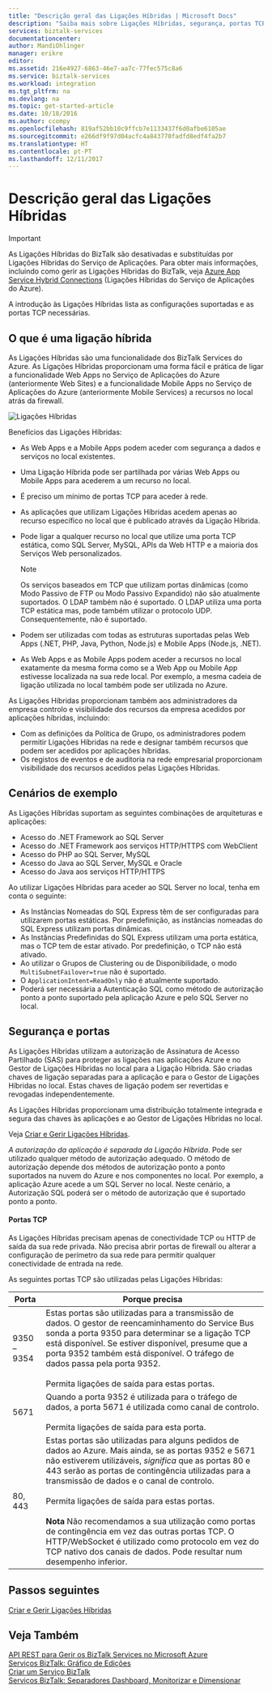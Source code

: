 ```yaml
---
title: "Descrição geral das Ligações Híbridas | Microsoft Docs"
description: "Saiba mais sobre Ligações Híbridas, segurança, portas TCP e configurações suportadas. MABS, WABS."
services: biztalk-services
documentationcenter: 
author: MandiOhlinger
manager: erikre
editor: 
ms.assetid: 216e4927-6863-46e7-aa7c-77fec575c8a6
ms.service: biztalk-services
ms.workload: integration
ms.tgt_pltfrm: na
ms.devlang: na
ms.topic: get-started-article
ms.date: 10/18/2016
ms.author: ccompy
ms.openlocfilehash: 819af52bb10c9ffcb7e1133437f6d0afbe6105ae
ms.sourcegitcommit: e266df9f97d04acfc4a843770fadfd8edf4fa2b7
ms.translationtype: HT
ms.contentlocale: pt-PT
ms.lasthandoff: 12/11/2017
---
```

# <a name="hybrid-connections-overview"></a>Descrição geral das Ligações Híbridas

> [!IMPORTANT]
> As Ligações Híbridas do BizTalk são desativadas e substituídas por Ligações Híbridas do Serviço de Aplicações. Para obter mais informações, incluindo como gerir as Ligações Híbridas do BizTalk, veja [Azure App Service Hybrid Connections](../app-service/app-service-hybrid-connections.md) (Ligações Híbridas do Serviço de Aplicações do Azure).

A introdução às Ligações Híbridas lista as configurações suportadas e as portas TCP necessárias.

## <a name="what-is-a-hybrid-connection"></a>O que é uma ligação híbrida
As Ligações Híbridas são uma funcionalidade dos BizTalk Services do Azure. As Ligações Híbridas proporcionam uma forma fácil e prática de ligar a funcionalidade Web Apps no Serviço de Aplicações do Azure (anteriormente Web Sites) e a funcionalidade Mobile Apps no Serviço de Aplicações do Azure (anteriormente Mobile Services) a recursos no local atrás da firewall.

![Ligações Híbridas][HCImage]

Benefícios das Ligações Híbridas:

* As Web Apps e a Mobile Apps podem aceder com segurança a dados e serviços no local existentes.
* Uma Ligação Híbrida pode ser partilhada por várias Web Apps ou Mobile Apps para acederem a um recurso no local.
* É preciso um mínimo de portas TCP para aceder à rede.
* As aplicações que utilizam Ligações Híbridas acedem apenas ao recurso específico no local que é publicado através da Ligação Híbrida.
* Pode ligar a qualquer recurso no local que utilize uma porta TCP estática, como SQL Server, MySQL, APIs da Web HTTP e a maioria dos Serviços Web personalizados.
  
  > [!NOTE]
  > Os serviços baseados em TCP que utilizam portas dinâmicas (como Modo Passivo de FTP ou Modo Passivo Expandido) não são atualmente suportados. O LDAP também não é suportado. O LDAP utiliza uma porta TCP estática mas, pode também utilizar o protocolo UDP. Consequentemente, não é suportado.
  > 
  > 
* Podem ser utilizadas com todas as estruturas suportadas pelas Web Apps (.NET, PHP, Java, Python, Node.js) e Mobile Apps (Node.js, .NET).
* As Web Apps e as Mobile Apps podem aceder a recursos no local exatamente da mesma forma como se a Web App ou Mobile App estivesse localizada na sua rede local. Por exemplo, a mesma cadeia de ligação utilizada no local também pode ser utilizada no Azure.

As Ligações Híbridas proporcionam também aos administradores da empresa controlo e visibilidade dos recursos da empresa acedidos por aplicações híbridas, incluindo:

* Com as definições da Política de Grupo, os administradores podem permitir Ligações Híbridas na rede e designar também recursos que podem ser acedidos por aplicações híbridas.
* Os registos de eventos e de auditoria na rede empresarial proporcionam visibilidade dos recursos acedidos pelas Ligações Híbridas.

## <a name="example-scenarios"></a>Cenários de exemplo
As Ligações Híbridas suportam as seguintes combinações de arquiteturas e aplicações:

* Acesso do .NET Framework ao SQL Server
* Acesso do .NET Framework aos serviços HTTP/HTTPS com WebClient
* Acesso do PHP ao SQL Server, MySQL
* Acesso do Java ao SQL Server, MySQL e Oracle
* Acesso do Java aos serviços HTTP/HTTPS

Ao utilizar Ligações Híbridas para aceder ao SQL Server no local, tenha em conta o seguinte:

* As Instâncias Nomeadas do SQL Express têm de ser configuradas para utilizarem portas estáticas. Por predefinição, as instâncias nomeadas do SQL Express utilizam portas dinâmicas.
* As Instâncias Predefinidas do SQL Express utilizam uma porta estática, mas o TCP tem de estar ativado. Por predefinição, o TCP não está ativado.
* Ao utilizar o Grupos de Clustering ou de Disponibilidade, o modo `MultiSubnetFailover=true` não é suportado.
* O `ApplicationIntent=ReadOnly` não é atualmente suportado.
* Poderá ser necessária a Autenticação SQL como método de autorização ponto a ponto suportado pela aplicação Azure e pelo SQL Server no local.

## <a name="security-and-ports"></a>Segurança e portas
As Ligações Híbridas utilizam a autorização de Assinatura de Acesso Partilhado (SAS) para proteger as ligações nas aplicações Azure e no Gestor de Ligações Híbridas no local para a Ligação Híbrida. São criadas chaves de ligação separadas para a aplicação e para o Gestor de Ligações Híbridas no local. Estas chaves de ligação podem ser revertidas e revogadas independentemente.

As Ligações Híbridas proporcionam uma distribuição totalmente integrada e segura das chaves às aplicações e ao Gestor de Ligações Híbridas no local.

Veja [Criar e Gerir Ligações Híbridas](integration-hybrid-connection-create-manage.md).

*A autorização da aplicação é separada da Ligação Híbrida*. Pode ser utilizado qualquer método de autorização adequado. O método de autorização depende dos métodos de autorização ponto a ponto suportados na nuvem do Azure e nos componentes no local. Por exemplo, a aplicação Azure acede a um SQL Server no local. Neste cenário, a Autorização SQL poderá ser o método de autorização que é suportado ponto a ponto.

#### <a name="tcp-ports"></a>Portas TCP
As Ligações Híbridas precisam apenas de conectividade TCP ou HTTP de saída da sua rede privada. Não precisa abrir portas de firewall ou alterar a configuração de perímetro da sua rede para permitir qualquer conectividade de entrada na rede.

As seguintes portas TCP são utilizadas pelas Ligações Híbridas:

| Porta | Porque precisa |
| --- | --- |
| 9350 – 9354 |Estas portas são utilizadas para a transmissão de dados. O gestor de reencaminhamento do Service Bus sonda a porta 9350 para determinar se a ligação TCP está disponível. Se estiver disponível, presume que a porta 9352 também está disponível. O tráfego de dados passa pela porta 9352. <br/><br/>Permita ligações de saída para estas portas. |
| 5671 |Quando a porta 9352 é utilizada para o tráfego de dados, a porta 5671 é utilizada como canal de controlo. <br/><br/>Permita ligações de saída para esta porta. |
| 80, 443 |Estas portas são utilizadas para alguns pedidos de dados ao Azure. Mais ainda, se as portas 9352 e 5671 não estiverem utilizáveis, *significa* que as portas 80 e 443 serão as portas de contingência utilizadas para a transmissão de dados e o canal de controlo.<br/><br/>Permita ligações de saída para estas portas. <br/><br/>**Nota** Não recomendamos a sua utilização como portas de contingência em vez das outras portas TCP. O HTTP/WebSocket é utilizado como protocolo em vez do TCP nativo dos canais de dados. Pode resultar num desempenho inferior. |

## <a name="next-steps"></a>Passos seguintes
[Criar e Gerir Ligações Híbridas](integration-hybrid-connection-create-manage.md)

## <a name="see-also"></a>Veja Também
[API REST para Gerir os BizTalk Services no Microsoft Azure](http://msdn.microsoft.com/library/azure/dn232347.aspx)  
[Serviços BizTalk: Gráfico de Edições](biztalk-editions-feature-chart.md)  
[Criar um Serviço BizTalk](biztalk-provision-services.md)  
[Serviços BizTalk: Separadores Dashboard, Monitorizar e Dimensionar](biztalk-dashboard-monitor-scale-tabs.md)  

[HCImage]: ./media/integration-hybrid-connection-overview/WABS_HybridConnectionImage.png
